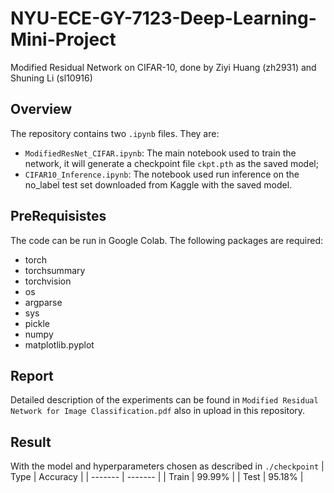 # NYU-ECE-GY-7123-Deep-Learning-Mini-Project
Modified Residual Network on CIFAR-10, done by Ziyi Huang (zh2931) and Shuning Li (sl10916)

## Overview
The repository contains two ```.ipynb``` files. They are:
- ```ModifiedResNet_CIFAR.ipynb```: The main notebook used to train the network, it will generate a checkpoint file ```ckpt.pth``` as the saved model;
- ```CIFAR10_Inference.ipynb```: The notebook used run inference on the no_label test set downloaded from Kaggle with the saved model.

## PreRequisistes
The code can be run in Google Colab. The following packages are required: 
- torch
- torchsummary
- torchvision
- os
- argparse
- sys
- pickle
- numpy
- matplotlib.pyplot

## Report
Detailed description of the experiments can be found in ```Modified Residual Network for Image Classification.pdf``` also in upload in this repository.

## Result
With the model and hyperparameters chosen as described in ```./checkpoint```
| Type    | Accuracy |
| ------- | -------  |
| Train   | 99.99%   |
| Test    | 95.18%   |
